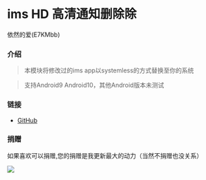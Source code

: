 # ims HD 高清通知删除除
依然的爱(E7KMbb)
### 介绍
> 本模块将修改过的ims app以systemless的方式替换至你的系统

> 支持Android9 Android10，其他Android版本未测试

### 链接
* [GitHub](https://github.com/E7KMbb/ims)

### 捐赠
如果喜欢可以捐赠,您的捐赠是我更新最大的动力（当然不捐赠也没关系）

<img src="https://raw.githubusercontent.com/E7KMbb/Gallery/blob/master/Donation.jpg">